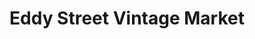 ---
title: "Eddy Street Vintage Market"
url: /gardnerville/eddy-street-vintage-market/
shop: antiques
---